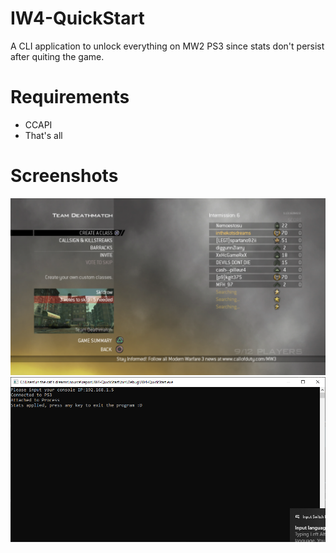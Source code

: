 # IW4-QuickStart
A CLI application to unlock everything on MW2 PS3 since stats don't persist after quiting the game.
# Requirements
- CCAPI
- That's all

# Screenshots

![online](online.png "After applying stats")
![tool](tool.png "The tool itself")


